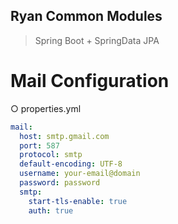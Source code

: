 ## Ryan Common Modules
> Spring Boot + SpringData JPA


# Mail Configuration
○ properties.yml
```yml
mail:
  host: smtp.gmail.com
  port: 587
  protocol: smtp
  default-encoding: UTF-8
  username: your-email@domain
  password: password
  smtp:
    start-tls-enable: true
    auth: true
```
